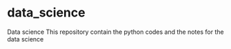 # data_science
Data science 
This repository contain the python codes and the notes for the data science 
